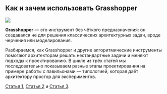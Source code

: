 ## Как и зачем использовать Grasshopper

![](/img/GRS_42/1657546884_zachem-ispolzovat-grasshopper-analiz-i-simulyatsia_1_1200x675_20_1_.jpg#rounded)

**Grasshopper** — это инструмент без чёткого предназначения: он создавался не для решения классических архитектурных задач, вроде черчения или моделирования.

Разбираемся, как Grasshopper и другие алгоритмические инструменты помогают архитекторам решать нестандартные задачи и меняют подходы к проектированию. В цикле из трёх статей мы последовательно показываем разные этапы проектирования на примере работы с павильонами — типологией, которая даёт архитектору простор для экспериментов.

[Статья 1](https://softculture.cc/blog/entries/articles/zachem-ispolzovat-grasshopper-analiz-i-simulyatsia), [Статья 2](https://softculture.cc/blog/entries/articles/zachem-ispolzovat-grasshopper-proektirovanie) и [Статья 3](https://softculture.cc/blog/entries/articles/zachem-ispolzovat-grasshopper-podacha-proekta-i-realizatsiya).